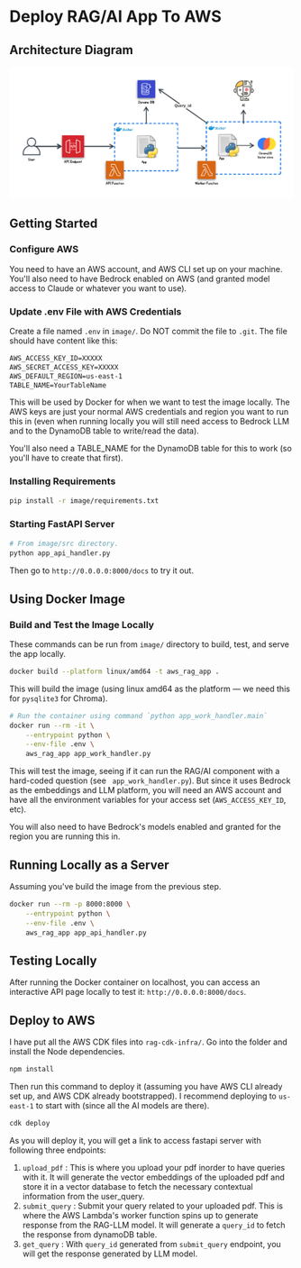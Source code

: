 # Deploy RAG/AI App To AWS

## Architecture Diagram
![architecture](architecture.png)

## Getting Started

### Configure AWS

You need to have an AWS account, and AWS CLI set up on your machine. You'll also need to have Bedrock enabled on AWS (and granted model access to Claude or whatever you want to use).

### Update .env File with AWS Credentials

Create a file named `.env` in `image/`. Do NOT commit the file to `.git`. The file should have content like this:

```
AWS_ACCESS_KEY_ID=XXXXX
AWS_SECRET_ACCESS_KEY=XXXXX
AWS_DEFAULT_REGION=us-east-1
TABLE_NAME=YourTableName
```

This will be used by Docker for when we want to test the image locally. The AWS keys are just your normal AWS credentials and region you want to run this in (even when running locally you will still need access to Bedrock LLM and to the DynamoDB table to write/read the data).

You'll also need a TABLE_NAME for the DynamoDB table for this to work (so you'll have to create that first).

### Installing Requirements

```sh
pip install -r image/requirements.txt
```



### Starting FastAPI Server

```sh
# From image/src directory.
python app_api_handler.py
```

Then go to `http://0.0.0.0:8000/docs` to try it out.

## Using Docker Image

### Build and Test the Image Locally

These commands can be run from `image/` directory to build, test, and serve the app locally.

```sh
docker build --platform linux/amd64 -t aws_rag_app .
```

This will build the image (using linux amd64 as the platform — we need this for `pysqlite3` for Chroma).

```sh
# Run the container using command `python app_work_handler.main`
docker run --rm -it \
    --entrypoint python \
    --env-file .env \
    aws_rag_app app_work_handler.py
```

This will test the image, seeing if it can run the RAG/AI component with a hard-coded question (see ` app_work_handler.py`). But since it uses Bedrock as the embeddings and LLM platform, you will need an AWS account and have all the environment variables for your access set (`AWS_ACCESS_KEY_ID`, etc).

You will also need to have Bedrock's models enabled and granted for the region you are running this in.

## Running Locally as a Server

Assuming you've build the image from the previous step.

```sh
docker run --rm -p 8000:8000 \
    --entrypoint python \
    --env-file .env \
    aws_rag_app app_api_handler.py
```

## Testing Locally

After running the Docker container on localhost, you can access an interactive API page locally to test it: `http://0.0.0.0:8000/docs`. 


## Deploy to AWS

I have put all the AWS CDK files into `rag-cdk-infra/`. Go into the folder and install the Node dependencies.

```sh
npm install
```

Then run this command to deploy it (assuming you have AWS CLI already set up, and AWS CDK already bootstrapped). I recommend deploying to `us-east-1` to start with (since all the AI models are there).

```sh
cdk deploy
```

As you will deploy it, you will get a link to access fastapi server with following three endpoints: 
1. `upload_pdf` : This is where you upload your pdf inorder to have queries with it. It will generate the vector embeddings of the uploaded pdf and store it in a vector database to fetch the necessary contextual information from the user_query. 
2. `submit_query` : Submit your query related to your uploaded pdf. This is where the AWS Lambda's worker function spins up to generate response from the RAG-LLM model. It will generate a `query_id` to fetch the response from dynamoDB table. 
3. `get_query` : With `query_id` generated from `submit_query` endpoint, you will get the response generated by LLM model.
